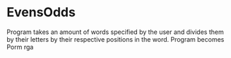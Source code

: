 # EvensOdds
Program takes an amount of words specified by the user and divides them by their letters by their respective positions in the word.
Program becomes Porm rga
